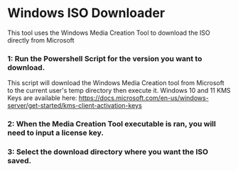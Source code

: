 # Windows ISO Downloader
This tool uses the Windows Media Creation Tool to download the ISO directly from Microsoft

### 1: Run the Powershell Script for the version you want to download. 
This script will download the Windows Media Creation tool from Microsoft to the current user's temp directory then execute it. 
Windows 10 and 11 KMS Keys are available here:
https://docs.microsoft.com/en-us/windows-server/get-started/kms-client-activation-keys

### 2: When the Media Creation Tool executable is ran, you will need to input a license key. 

### 3: Select the download directory where you want the ISO saved.

